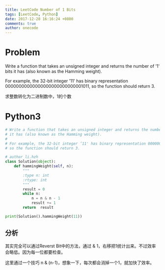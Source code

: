 ```yaml
---
title: LeetCode Number of 1 Bits
tags: [LeetCode, Python]
date: 2017-12-28 16:16:24 +0800
comments: true
author: onecode
---
```

# Problem

Write a function that takes an unsigned integer and returns the number of ’1' bits it has (also known as the Hamming weight).

For example, the 32-bit integer ’11' has binary representation 00000000000000000000000000001011, so the function should return 3.

求整数转化为二进制数中，1的个数

<!--break-->

# Python3

``` python
# Write a function that takes an unsigned integer and returns the number of ’1' bits
# it has (also known as the Hamming weight).
#
# For example, the 32-bit integer ’11' has binary representation 00000000000000000000000000001011,
# so the function should return 3.

# author li.hzh
class Solution(object):
    def hammingWeight(self, n):
        """
        :type n: int
        :rtype: int
        """
        result = 0
        while n:
            n = n & n - 1
            result += 1
        return  result

print(Solution().hammingWeight(11))
```


## 分析

其实完全可以通过Reverst Bit中的方法，通过 & 1，右移把1统计出来。不过效率会略低。因为每一位都要检查。

这里通过一个技巧 n & (n-1)，想象一下，每次都会消掉一个1，就加快了效率。